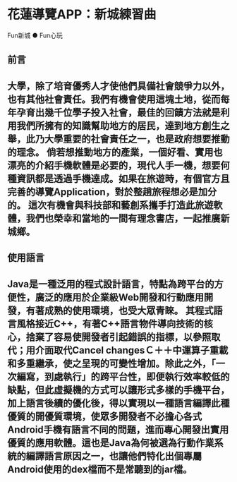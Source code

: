 # 花蓮導覽APP：新城練習曲
Fun新城 ● Fun心玩

## 前言
大學，除了培育優秀人才使他們具備社會競爭力以外，也有其他社會責任。我們有機會使用這塊土地，從而每年孕育出幾千位學子投入社會，最佳的回饋方法就是利用我們所擁有的知識幫助地方的居民，達到地方創生之舉，此乃大學重要的社會責任之一，也是政府想要推動的理念。
倘若想推動地方的產業，一個好看、實用也漂亮的介紹手機軟體是必要的，現代人手一機，想要何種資訊都是透過手機達成。如果在旅遊時，有個官方且完善的導覽Application，對於整趟旅程想必是加分的。
這次有機會與科技部和藝創系攜手打造此旅遊軟體，我們也榮幸和當地的一間有理念書店，一起推廣新城鄉。
----
## 使用語言
Java是一種泛用的程式設計語言，特點為跨平台的方便性，廣泛的應用於企業級Web開發和行動應用開發，有著成熟的使用環境，也受大眾青睞。
其程式語言風格接近C++，有著C++語言物件導向技術的核心，捨棄了容易使開發者引起錯誤的指標，以參照取代；用介面取代Cancel changesＣ＋＋中運算子重載和多重繼承，使之呈現的可變性增加。除此之外，「一次編寫，到處執行」的跨平台性，即便執行效率較低的缺點，但此虛擬機的方式可以讓形式多樣的手機平台，加上語言後續的優化後，得以實現以一種語言編譯此種優質的開優質環境，使眾多開發者不必擔心各式Android手機有語言不同的問題，進而專心開發出實用優質的應用軟體。這也是Java為何被選為行動作業系統的編譯語言原因之一，也讓他們特化出個專屬Android使用的dex檔而不是常聽到的jar檔。
----
